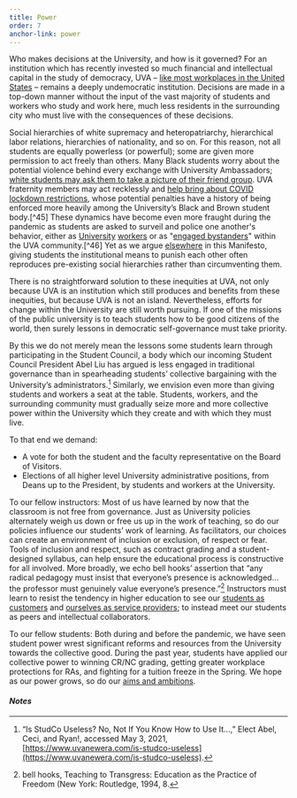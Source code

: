 ```yaml
---
title: Power
order: 7
anchor-link: power
---
```

Who makes decisions at the University, and how is it governed? For an institution which has recently invested so much financial and intellectual capital in the study of democracy, UVA – [like most workplaces in the United States](https://theanarchistlibrary.org/library/bob-black-the-abolition-of-work/) – remains a deeply undemocratic institution. Decisions are made in a top-down manner without the input of the vast majority of students and workers who study and work here, much less residents in the surrounding city who must live with the consequences of these decisions. 

<div id="power">
<p>Social hierarchies of white supremacy and heteropatriarchy, hierarchical labor relations, hierarchies of nationality, and so on. For this reason, not all students are equally powerless (or powerful); some are given more permission to act freely than others. Many Black students worry about the potential violence behind every exchange with University Ambassadors; <a href="https://twitter.com/BeyondUva/status/1362145210743062530">white students may ask them to take a picture of their friend group</a>. UVA fraternity members may act recklessly and <a href="https://www.cavalierdaily.com/article/2021/02/u-va-confirms-covid-19-violations-are-being-brought-against-five-fraternities">help bring about COVID lockdown restrictions</a>, whose potential penalties have a history of being enforced more heavily among the University’s Black and Brown student body.[^45] These dynamics have become even more fraught during the pandemic as students are asked to surveil and police one another's behavior, either as <a href="https://www.c-ville.com/read-em-and-weep-uva-library-employees-fear-for-their-safety">University</a> <a href="https://docs.google.com/document/d/105-BM14US86B0tSfU_2AnETogObAvPgnoxDKfs11g1U/edit">workers</a> or as "<a href="https://uvaemergency.virginia.edu/netbadge/covid-19-compliance-reporting">engaged bystanders</a>" within the UVA community.[^46] Yet as we argue <a href="#classroomification">elsewhere</a> in this Manifesto, giving students the institutional means to punish each other often reproduces pre-existing social hierarchies rather than circumventing them.</p>
</div>

There is no straightforward solution to these inequities at UVA, not only because UVA is an institution which still produces and benefits from these inequities, but because UVA is not an island. Nevertheless, efforts for change within the University are still worth pursuing. If one of the missions of the public university is to teach students how to be good citizens of the world, then surely lessons in democratic self-governance must take priority. 

By this we do not merely mean the lessons some students learn through participating in the Student Council, a body which our incoming Student Council President Abel Liu has argued is less engaged in traditional governance than in spearheading students’ collective bargaining with the University’s administrators.[^47] Similarly, we envision even more than giving students and workers a seat at the table. Students, workers, and the surrounding community must gradually seize more and more collective power within the University which they create and with which they must live.

To that end we demand:

* A vote for both the student and the faculty representative on the Board of Visitors.
* Elections of all higher level University administrative positions, from Deans up to the President, by students and workers at the University. 

To our fellow instructors: Most of us have learned by now that the classroom is not free from governance. Just as University policies alternately weigh us down or free us up in the work of teaching, so do our policies influence our students’ work of learning. As facilitators, our choices can create an environment of inclusion or exclusion, of respect or fear. Tools of inclusion and respect, such as contract grading and a student-designed syllabus, can help ensure the educational process is constructive for all involved. More broadly, we echo bell hooks’ assertion that “any radical pedagogy must insist that everyone’s presence is acknowledged… the professor must genuinely value everyone’s presence.”[^48] Instructors must learn to resist the tendency in higher education to see our [students as customers](https://www.insidehighered.com/views/2014/02/27/essay-critiques-how-student-customer-idea-erodes-key-values-higher-education) and [ourselves as service providers](https://www.chronicle.com/article/faculty-members-are-not-cashiers/); to instead meet our students as peers and intellectual collaborators.

To our fellow students: Both during and before the pandemic, we have seen student power wrest significant reforms and resources from the University towards the collective good. During the past year, students have applied our collective power to winning CR/NC grading, getting greater workplace protections for RAs, and fighting for a tuition freeze in the Spring. We hope as our power grows, so do our [aims and ambitions](https://y.dsausa.org/the-activist/why-tuition-strikes-matter/).

#### *Notes*

[^45]: “Report shows racial disparities in Honor sanctioning during past three decades, some improvement in recent years.”
[^46]: UVA's "COVID-19 Compliance Reporting" states that "effective enforcement relies on commitment by students, faculty, and staff to remind one another of appropriate policies and guidelines, and to hold one another accountable. Acting as engaged bystanders to support and assist members of our shared community is the necessary first step in the University’s accountability process." See “COVID-19 Compliance Reporting,” Emergency Management, U.Va., accessed May 5, 2021, [https://uvaemergency.virginia.edu/netbadge/covid-19-compliance-reporting](https://uvaemergency.virginia.edu/netbadge/covid-19-compliance-reporting). 
[^47]: “Is StudCo Useless? No, Not If You Know How to Use It…,” Elect Abel, Ceci, and Ryan!, accessed May 3, 2021, [https://www.uvanewera.com/is-studco-useless](https://www.uvanewera.com/is-studco-useless).
[^48]: bell hooks, Teaching to Transgress: Education as the Practice of Freedom (New York: Routledge, 1994, 8.